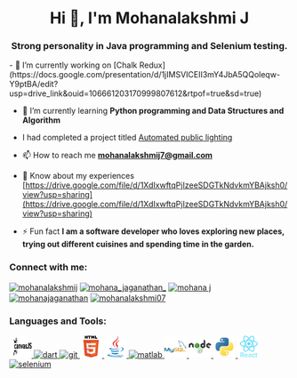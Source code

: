 <h1 align="center">Hi 👋, I'm Mohanalakshmi J</h1>
<h3 align="center">Strong personality in Java programming and Selenium testing.</h3>
<https://www.google.com/url?sa=i&url=https%3A%2F%2Fgifdb.com%2Fworking-from-home&psig=AOvVaw0n-blDR-m9WhEyoo_pSMpH&ust=1710349153144000&source=images&cd=vfe&opi=89978449&ved=0CBIQjRxqFwoTCIi6156Z74QDFQAAAAAdAAAAABAE>
- 🔭 I’m currently working on [Chalk Redux](https://docs.google.com/presentation/d/1jIMSVICEII3mY4JbA5QQoleqw-Y9ptBA/edit?usp=drive_link&ouid=106661203170999807612&rtpof=true&sd=true)

- 🌱 I’m currently learning **Python programming and Data Structures and Algorithm**

- I had completed a project titled [Automated public lighting](https://docs.google.com/presentation/d/1n1Nh4jPfakl83vvqXvIcNq3y_6UG8hRx/edit?usp=drive_link&ouid=106661203170999807612&rtpof=true&sd=true)

- 📫 How to reach me **mohanalakshmij7@gmail.com**

- 📄 Know about my experiences [https://drive.google.com/file/d/1XdIxwftqPjIzeeSDGTkNdvkmYBAjksh0/view?usp=sharing](https://drive.google.com/file/d/1XdIxwftqPjIzeeSDGTkNdvkmYBAjksh0/view?usp=sharing)

- ⚡ Fun fact **I am a software developer who loves exploring new places, trying out different cuisines and spending time in the garden.**

<h3 align="left">Connect with me:</h3>
<p align="left">
<a href="https://linkedin.com/in/mohanalakshmij" target="blank"><img align="center" src="https://raw.githubusercontent.com/rahuldkjain/github-profile-readme-generator/master/src/images/icons/Social/linked-in-alt.svg" alt="mohanalakshmij" height="30" width="40" /></a>
<a href="https://instagram.com/mohana_jaganathan_" target="blank"><img align="center" src="https://raw.githubusercontent.com/rahuldkjain/github-profile-readme-generator/master/src/images/icons/Social/instagram.svg" alt="mohana_jaganathan_" height="30" width="40" /></a>
<a href="https://www.hackerrank.com/mohana j" target="blank"><img align="center" src="https://raw.githubusercontent.com/rahuldkjain/github-profile-readme-generator/master/src/images/icons/Social/hackerrank.svg" alt="mohana j" height="30" width="40" /></a>
<a href="https://www.leetcode.com/mohanajaganathan" target="blank"><img align="center" src="https://raw.githubusercontent.com/rahuldkjain/github-profile-readme-generator/master/src/images/icons/Social/leet-code.svg" alt="mohanajaganathan" height="30" width="40" /></a>
<a href="https://auth.geeksforgeeks.org/user/mohanalakshmi07" target="blank"><img align="center" src="https://raw.githubusercontent.com/rahuldkjain/github-profile-readme-generator/master/src/images/icons/Social/geeks-for-geeks.svg" alt="mohanalakshmi07" height="30" width="40" /></a>
</p>

<h3 align="left">Languages and Tools:</h3>
<p align="left"> <a href="https://canvasjs.com" target="_blank" rel="noreferrer"> <img src="https://raw.githubusercontent.com/Hardik0307/Hardik0307/master/assets/canvasjs-charts.svg" alt="canvasjs" width="40" height="40"/> </a> <a href="https://dart.dev" target="_blank" rel="noreferrer"> <img src="https://www.vectorlogo.zone/logos/dartlang/dartlang-icon.svg" alt="dart" width="40" height="40"/> </a> <a href="https://git-scm.com/" target="_blank" rel="noreferrer"> <img src="https://www.vectorlogo.zone/logos/git-scm/git-scm-icon.svg" alt="git" width="40" height="40"/> </a> <a href="https://www.w3.org/html/" target="_blank" rel="noreferrer"> <img src="https://raw.githubusercontent.com/devicons/devicon/master/icons/html5/html5-original-wordmark.svg" alt="html5" width="40" height="40"/> </a> <a href="https://www.java.com" target="_blank" rel="noreferrer"> <img src="https://raw.githubusercontent.com/devicons/devicon/master/icons/java/java-original.svg" alt="java" width="40" height="40"/> </a> <a href="https://www.mathworks.com/" target="_blank" rel="noreferrer"> <img src="https://upload.wikimedia.org/wikipedia/commons/2/21/Matlab_Logo.png" alt="matlab" width="40" height="40"/> </a> <a href="https://www.mysql.com/" target="_blank" rel="noreferrer"> <img src="https://raw.githubusercontent.com/devicons/devicon/master/icons/mysql/mysql-original-wordmark.svg" alt="mysql" width="40" height="40"/> </a> <a href="https://nodejs.org" target="_blank" rel="noreferrer"> <img src="https://raw.githubusercontent.com/devicons/devicon/master/icons/nodejs/nodejs-original-wordmark.svg" alt="nodejs" width="40" height="40"/> </a> <a href="https://www.python.org" target="_blank" rel="noreferrer"> <img src="https://raw.githubusercontent.com/devicons/devicon/master/icons/python/python-original.svg" alt="python" width="40" height="40"/> </a> <a href="https://reactjs.org/" target="_blank" rel="noreferrer"> <img src="https://raw.githubusercontent.com/devicons/devicon/master/icons/react/react-original-wordmark.svg" alt="react" width="40" height="40"/> </a> <a href="https://www.selenium.dev" target="_blank" rel="noreferrer"> <img src="https://raw.githubusercontent.com/detain/svg-logos/780f25886640cef088af994181646db2f6b1a3f8/svg/selenium-logo.svg" alt="selenium" width="40" height="40"/> </a> </p>
